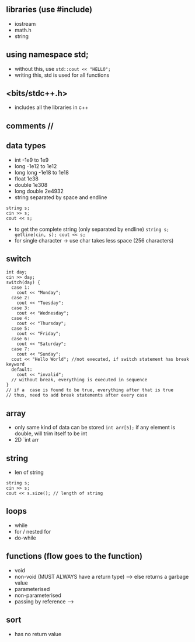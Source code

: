 ## libraries (use #include)
- iostream
- math.h
- string

## using namespace std;
- without this, use `std::cout << "HELLO";`
- writing this, std is used for all functions

## <bits/stdc++.h>
- includes all the libraries in c++

## comments //

## data types
- int -1e9 to 1e9
- long -1e12 to 1e12
- long long -1e18 to 1e18
- float 1e38
- double 1e308
- long double 2e4932
- string separated by space and endline
```
string s;
cin >> s;
cout << s;
```
- to get the complete string (only separated by endline)
`string s;
getline(cin, s);
cout << s;`
- for single character -> use char takes less space (256 characters)

## switch
```
int day;
cin >> day;
switch(day) {
  case 1:
    cout << "Monday";
  case 2:
    cout << "Tuesday";
  case 3:
    cout << "Wednesday";
  case 4:
    cout << "Thursday";
  case 5:
    cout << "Friday";
  case 6:
    cout << "Saturday";
  case 7:
    cout << "Sunday";
  cout << "Hello World"; //not executed, if switch statement has break keyword
  default:
    cout << "invalid";
  // without break, everything is executed in sequence
}
// if a  case is found to be true, everything after that is true
// thus, need to add break statements after every case
```
## array
- only same kind of data can be stored `int arr[5];` if any element is double, will trim itself to be int
- 2D `int arr

## string 
- len of string
```
string s;
cin >> s;
cout << s.size(); // length of string
```

## loops 
- while
- for / nested for
- do-while


## functions (flow goes to the function)
- void
- non-void (MUST ALWAYS have a return type) --> else returns a garbage value 
- parameterised
- non-parameterised
- passing by reference -->

## sort
- has no return value
